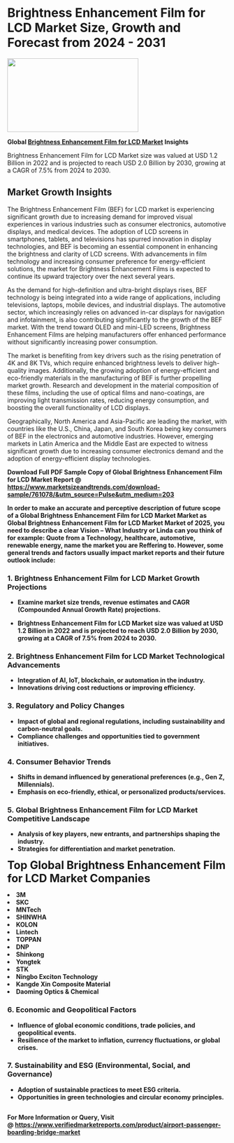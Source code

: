 <H1>Brightness Enhancement Film for LCD Market Size, Growth and Forecast from 2024 - 2031</H1><img class="aligncenter size-medium wp-image-584254" src="https://thirdeyenews.in/wp-content/uploads/2024/09/Global-Market-Research-300x168.jpeg" alt="" width="300" height="168" /><p><strong>Global&nbsp;<a href="https://www.marketsizeandtrends.com/download-sample/761078/&amp;utm_source=Pulse&amp;utm_medium=203">Brightness Enhancement Film for LCD Market</a> Insights</strong></p><p>Brightness Enhancement Film for LCD Market size was valued at USD 1.2 Billion in 2022 and is projected to reach USD 2.0 Billion by 2030, growing at a CAGR of 7.5% from 2024 to 2030.</p><p><h2>Market Growth Insights</h2> <p>The Brightness Enhancement Film (BEF) for LCD market is experiencing significant growth due to increasing demand for improved visual experiences in various industries such as consumer electronics, automotive displays, and medical devices. The adoption of LCD screens in smartphones, tablets, and televisions has spurred innovation in display technologies, and BEF is becoming an essential component in enhancing the brightness and clarity of LCD screens. With advancements in film technology and increasing consumer preference for energy-efficient solutions, the market for Brightness Enhancement Films is expected to continue its upward trajectory over the next several years.</p> <p><strong></strong></p> <p>As the demand for high-definition and ultra-bright displays rises, BEF technology is being integrated into a wide range of applications, including televisions, laptops, mobile devices, and industrial displays. The automotive sector, which increasingly relies on advanced in-car displays for navigation and infotainment, is also contributing significantly to the growth of the BEF market. With the trend toward OLED and mini-LED screens, Brightness Enhancement Films are helping manufacturers offer enhanced performance without significantly increasing power consumption.</p> <p>The market is benefiting from key drivers such as the rising penetration of 4K and 8K TVs, which require enhanced brightness levels to deliver high-quality images. Additionally, the growing adoption of energy-efficient and eco-friendly materials in the manufacturing of BEF is further propelling market growth. Research and development in the material composition of these films, including the use of optical films and nano-coatings, are improving light transmission rates, reducing energy consumption, and boosting the overall functionality of LCD displays.</p> <p>Geographically, North America and Asia-Pacific are leading the market, with countries like the U.S., China, Japan, and South Korea being key consumers of BEF in the electronics and automotive industries. However, emerging markets in Latin America and the Middle East are expected to witness significant growth due to increasing consumer electronics demand and the adoption of energy-efficient display technologies.</p> <p><strong></p><p><span class=""><strong>Download Full PDF Sample Copy of Global Brightness Enhancement Film for LCD Market Report</strong> @ <a href="https://www.marketsizeandtrends.com/download-sample/761078/&amp;utm_source=Pulse&amp;utm_medium=203" target="_blank">https://www.marketsizeandtrends.com/download-sample/761078/&amp;utm_source=Pulse&amp;utm_medium=203</a></span></p><p>In order to make an accurate and perceptive description of future scope of a Global&nbsp;Brightness Enhancement Film for LCD Market Market as Global&nbsp;Brightness Enhancement Film for LCD Market Market of 2025, you need to describe a clear Vision &ndash; What Industry or Linda can you think of for example: Quote from a Technology, healthcare, automotive, renewable energy, name the market you are Reffering to. However, some general trends and factors usually impact market reports and their future outlook include:</p><h3>1.&nbsp;<strong>Brightness Enhancement Film for LCD Market Growth Projections</strong></h3><ul><li>Examine market size trends, revenue estimates and CAGR (Compounded Annual Growth Rate) projections.</li><li><p>Brightness Enhancement Film for LCD Market size was valued at USD 1.2 Billion in 2022 and is projected to reach USD 2.0 Billion by 2030, growing at a CAGR of 7.5% from 2024 to 2030.</p></li></ul><h3>2.&nbsp;<strong>Brightness Enhancement Film for LCD Market Technological Advancements</strong></h3><ul><li>Integration of AI, IoT, blockchain, or automation in the industry.</li><li>Innovations driving cost reductions or improving efficiency.</li></ul><h3>3.&nbsp;<strong>Regulatory and Policy Changes</strong></h3><ul><li>Impact of global and regional regulations, including sustainability and carbon-neutral goals.</li><li>Compliance challenges and opportunities tied to government initiatives.</li></ul><h3>4.&nbsp;<strong>Consumer Behavior Trends</strong></h3><ul><li>Shifts in demand influenced by generational preferences (e.g., Gen Z, Millennials).</li><li>Emphasis on eco-friendly, ethical, or personalized products/services.</li></ul><h3>5.&nbsp;<strong>Global Brightness Enhancement Film for LCD Market Competitive Landscape</strong></h3><ul><li>Analysis of key players, new entrants, and partnerships shaping the industry.</li><li>Strategies for differentiation and market penetration.</li></ul><p data-pm-slice="1 1 []"><span style="color: inherit; font-family: inherit; font-size: 25px;">Top Global Brightness Enhancement Film for LCD Market Companies</span></p><div class="" data-test-id=""><p><li>3M</li><li> SKC</li><li> MNTech</li><li> SHINWHA</li><li> KOLON</li><li> Lintech</li><li> TOPPAN</li><li> DNP</li><li> Shinkong</li><li> Yongtek</li><li> STK</li><li> Ningbo Exciton Technology</li><li> Kangde Xin Composite Material</li><li> Daoming Optics & Chemical</li></p></div><h3>6.&nbsp;<strong>Economic and Geopolitical Factors</strong></h3><ul><li>Influence of global economic conditions, trade policies, and geopolitical events.</li><li>Resilience of the market to inflation, currency fluctuations, or global crises.</li></ul><h3>7.&nbsp;<strong>Sustainability and ESG (Environmental, Social, and Governance)</strong></h3><ul><li>Adoption of sustainable practices to meet ESG criteria.</li><li>Opportunities in green technologies and circular economy principles.</li></ul><h2><strong style="font-size: 14px;">For More Information or Query, Visit @&nbsp;</strong><a style="background-color: #ffffff; font-size: 14px;" href="https://www.marketsizeandtrends.com/report/brightness-enhancement-film-for-lcd-market/" target="_blank">https://www.verifiedmarketreports.com/product/airport-passenger-boarding-bridge-market</a></h2>
